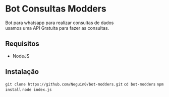 # Bot Consultas Modders
Bot para whatsapp para realizar consultas de dados\
usamos uma API Gratuita para fazer as consultas.

## Requisitos
- NodeJS

## Instalação
`git clone https://github.com/Neguin0/bot-modders.git`
`cd bot-modders`
`npm install`
`node index.js`
